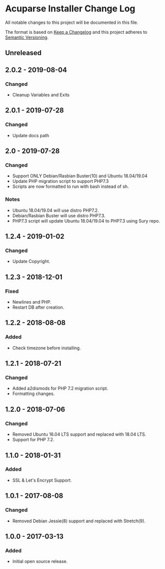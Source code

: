 # Acuparse Installer Change Log

All notable changes to this project will be documented in this file.

The format is based on [Keep a Changelog](http://keepachangelog.com/)
and this project adheres to [Semantic Versioning](http://semver.org/).

## Unreleased

## 2.0.2 - 2019-08-04

### Changed

- Cleanup Variables and Exits

## 2.0.1 - 2019-07-28

### Changed

- Update docs path

## 2.0 - 2019-07-28

### Changed

- Support ONLY Debian/Rasbian Buster(10) and Ubuntu 18.04/19.04
- Update PHP migration script to support PHP7.3
- Scripts are now formatted to run with bash instead of sh.

### Notes

- Ubuntu 18.04/19.04 will use distro PHP7.2.
- Debian/Rasbian Buster will use distro PHP7.3.
- PHP7.3 script will update Ubuntu 18.04/19.04 to PHP7.3 using Sury repo.

## 1.2.4 - 2019-01-02

### Changed
- Update Copyright.

## 1.2.3 - 2018-12-01

### Fixed

- Newlines and PHP.
- Restart DB after creation.

## 1.2.2 - 2018-08-08

### Added

- Check timezone before installing.

## 1.2.1 - 2018-07-21

### Changed

- Added a2dismods for PHP 7.2 migration script.
- Formatting changes.

## 1.2.0 - 2018-07-06

### Changed

- Removed Ubuntu 16.04 LTS support and replaced with 18.04 LTS.
- Support for PHP 7.2.

## 1.1.0 - 2018-01-31

### Added

- SSL & Let's Encrypt Support.

## 1.0.1 - 2017-08-08

### Changed

- Removed Debian Jessie(8) support and replaced with Stretch(9).

## 1.0.0 - 2017-03-13

### Added

- Initial open source release.
